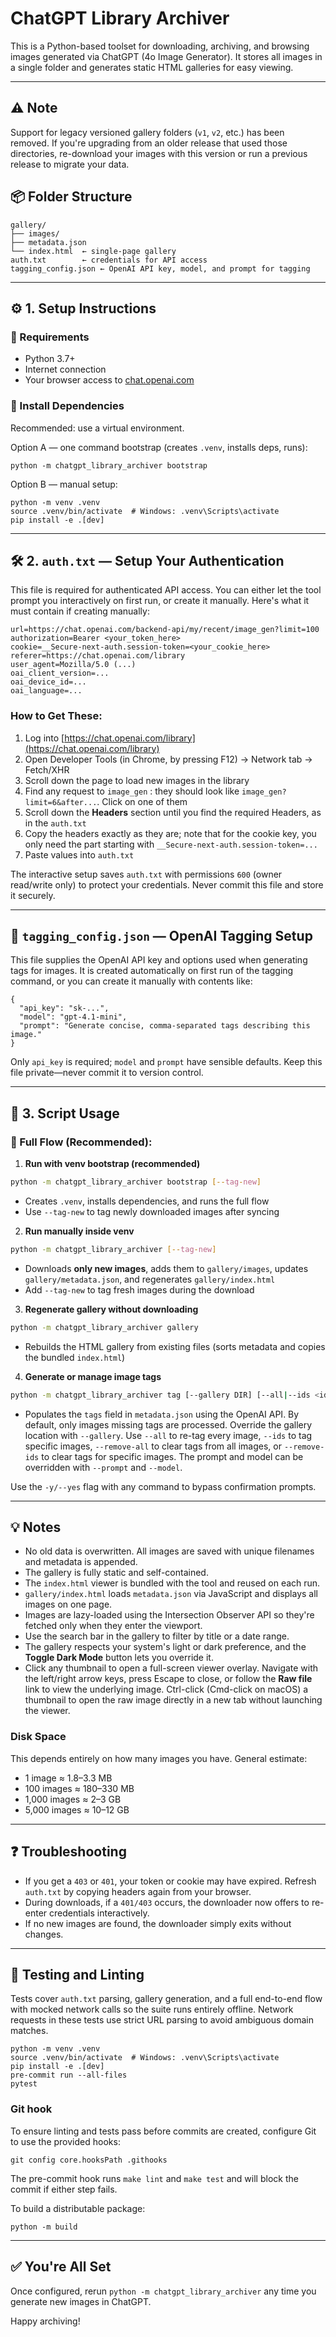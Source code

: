 # ChatGPT Library Archiver

This is a Python-based toolset for downloading, archiving, and browsing images generated via ChatGPT (4o Image Generator). It stores all images in a single folder and generates static HTML galleries for easy viewing.

---

## ⚠️ Note

Support for legacy versioned gallery folders (`v1`, `v2`, etc.) has been removed.
If you're upgrading from an older release that used those directories, re-download
your images with this version or run a previous release to migrate your data.

## 📦 Folder Structure

```
gallery/
├── images/
├── metadata.json
└── index.html  ← single-page gallery
auth.txt        ← credentials for API access
tagging_config.json ← OpenAI API key, model, and prompt for tagging
```

---

## ⚙️ 1. Setup Instructions

### 🔹 Requirements

- Python 3.7+
- Internet connection
- Your browser access to [chat.openai.com](https://chat.openai.com)

### 🔹 Install Dependencies

Recommended: use a virtual environment.

Option A — one command bootstrap (creates `.venv`, installs deps, runs):

```
python -m chatgpt_library_archiver bootstrap
```

Option B — manual setup:

```
python -m venv .venv
source .venv/bin/activate  # Windows: .venv\Scripts\activate
pip install -e .[dev]
```

---

## 🛠 2. `auth.txt` — Setup Your Authentication

This file is required for authenticated API access. You can either let the tool prompt you interactively on first run, or create it manually. Here's what it must contain if creating manually:

```
url=https://chat.openai.com/backend-api/my/recent/image_gen?limit=100
authorization=Bearer <your_token_here>
cookie=__Secure-next-auth.session-token=<your_cookie_here>
referer=https://chat.openai.com/library
user_agent=Mozilla/5.0 (...)
oai_client_version=...
oai_device_id=...
oai_language=...
```

### How to Get These:
1. Log into [https://chat.openai.com/library](https://chat.openai.com/library)
2. Open Developer Tools (in Chrome, by pressing F12) → Network tab → Fetch/XHR
3. Scroll down the page to load new images in the library
4. Find any request to `image_gen` : they should look like `image_gen?limit=6&after...`. Click on one of them
5. Scroll down the **Headers** section until you find the required Headers, as in the `auth.txt`
6. Copy the headers exactly as they are; note that for the cookie key, you only need the part starting with `__Secure-next-auth.session-token=...`
7. Paste values into `auth.txt`

The interactive setup saves `auth.txt` with permissions `600` (owner read/write only) to protect your credentials. Never commit this file and store it securely.

---

## 🧩 `tagging_config.json` — OpenAI Tagging Setup

This file supplies the OpenAI API key and options used when generating tags for
images. It is created automatically on first run of the tagging command, or you
can create it manually with contents like:

```
{
  "api_key": "sk-...",
  "model": "gpt-4.1-mini",
  "prompt": "Generate concise, comma-separated tags describing this image."
}
```

Only `api_key` is required; `model` and `prompt` have sensible defaults. Keep
this file private—never commit it to version control.

---

## 🚀 3. Script Usage
### 🧭 Full Flow (Recommended):

1. **Run with venv bootstrap (recommended)**

```bash
python -m chatgpt_library_archiver bootstrap [--tag-new]
```
- Creates `.venv`, installs dependencies, and runs the full flow
- Use `--tag-new` to tag newly downloaded images after syncing

2. **Run manually inside venv**

```bash
python -m chatgpt_library_archiver [--tag-new]
```
- Downloads **only new images**, adds them to `gallery/images`, updates `gallery/metadata.json`, and regenerates `gallery/index.html`
- Add `--tag-new` to tag fresh images during the download

3. **Regenerate gallery without downloading**

 ```bash
 python -m chatgpt_library_archiver gallery
 ```
 - Rebuilds the HTML gallery from existing files (sorts metadata and copies the
  bundled `index.html`)

4. **Generate or manage image tags**

```bash
python -m chatgpt_library_archiver tag [--gallery DIR] [--all|--ids <id...>|--remove-all|--remove-ids <id...>]
```
- Populates the `tags` field in `metadata.json` using the OpenAI API. By
  default, only images missing tags are processed. Override the gallery location
  with `--gallery`. Use `--all` to re-tag every image, `--ids` to tag specific
  images, `--remove-all` to clear tags from all images, or `--remove-ids` to
  clear tags for specific images. The prompt and model can be overridden with
  `--prompt` and `--model`.

Use the `-y/--yes` flag with any command to bypass confirmation prompts.

---

## 💡 Notes

- No old data is overwritten. All images are saved with unique filenames and metadata is appended.
- The gallery is fully static and self-contained.
- The `index.html` viewer is bundled with the tool and reused on each run.
- `gallery/index.html` loads `metadata.json` via JavaScript and displays all images on one page.
- Images are lazy-loaded using the Intersection Observer API so they're fetched only when they enter the viewport.
- Use the search bar in the gallery to filter by title or a date range.
- The gallery respects your system's light or dark preference, and the **Toggle Dark Mode** button lets you override it.
- Click any thumbnail to open a full-screen viewer overlay. Navigate with the left/right
  arrow keys, press Escape to close, or follow the **Raw file** link to view the
  underlying image. Ctrl-click (Cmd-click on macOS) a thumbnail to open the raw image
  directly in a new tab without launching the viewer.

### Disk Space
This depends entirely on how many images you have.
General estimate:
- 1 image ≈ 1.8–3.3 MB
- 100 images ≈ 180–330 MB
- 1,000 images ≈ 2–3 GB
- 5,000 images ≈ 10–12 GB

---

## ❓ Troubleshooting

- If you get a `403` or `401`, your token or cookie may have expired. Refresh `auth.txt` by copying headers again from your browser.
- During downloads, if a `401/403` occurs, the downloader now offers to re-enter credentials interactively.
- If no new images are found, the downloader simply exits without changes.

---

## 🧪 Testing and Linting

Tests cover `auth.txt` parsing, gallery generation, and a full end-to-end
flow with mocked network calls so the suite runs entirely offline.
Network requests in these tests use strict URL parsing to avoid
ambiguous domain matches.

```
python -m venv .venv
source .venv/bin/activate  # Windows: .venv\Scripts\activate
pip install -e .[dev]
pre-commit run --all-files
pytest
```

### Git hook

To ensure linting and tests pass before commits are created, configure Git to
use the provided hooks:

```
git config core.hooksPath .githooks
```

The pre-commit hook runs `make lint` and `make test` and will block the commit
if either step fails.

To build a distributable package:

```
python -m build
```

---

## ✅ You're All Set

Once configured, rerun `python -m chatgpt_library_archiver` any time you generate new images in ChatGPT.

Happy archiving!
